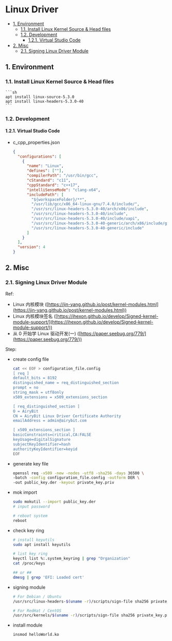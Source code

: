 # Linux Driver

<!-- TOC -->

- [1. Environment](#1-environment)
    - [1.1. Install Linux Kernel Source & Head files](#11-install-linux-kernel-source--head-files)
    - [1.2. Development](#12-development)
        - [1.2.1. Virtual Studio Code](#121-virtual-studio-code)
- [2. Misc](#2-misc)
    - [2.1. Signing Linux Driver Module](#21-signing-linux-driver-module)

<!-- /TOC -->

## 1. Environment

### 1.1. Install Linux Kernel Source & Head files

    ```sh
    apt install linux-source-5.3.0
    apt install linux-headers-5.3.0-40
    ```

### 1.2. Development

#### 1.2.1. Virtual Studio Code

- c_cpp_properties.json

  ```json
  {
    "configurations": [
      {
        "name": "Linux",
        "defines": [""],
        "compilerPath": "/usr/bin/gcc",
        "cStandard": "c11",
        "cppStandard": "c++17",
        "intelliSenseMode": "clang-x64",
        "includePath": [
          "${workspaceFolder}/**",
          "/usr/lib/gcc/x86_64-linux-gnu/7.4.0/include/",
          "/usr/src/linux-headers-5.3.0-40/arch/x86/include",
          "/usr/src/linux-headers-5.3.0-40/include",
          "/usr/src/linux-headers-5.3.0-40/include/uapi",
          "/usr/src/linux-headers-5.3.0-40-generic/arch/x86/include/generated",
          "/usr/src/linux-headers-5.3.0-40-generic/include"
        ]
      }
    ],
    "version": 4
  }
  ```

## 2. Misc

### 2.1. Signing Linux Driver Module

Ref:

- Linux 内核模块 ([https://jin-yang.github.io/post/kernel-modules.html](https://jin-yang.github.io/post/kernel-modules.html))
- Linux 内核模块签名 ([https://ihexon.github.io/develop/Signed-kernel-module-support/](https://ihexon.github.io/develop/Signed-kernel-module-support/))
- 从 0 开始学 Linux 驱动开发(一) ([https://paper.seebug.org/779/](https://paper.seebug.org/779/))

Step:

- create config file

  ```sh
  cat << EOF > configuration_file.config
  [ req ]
  default_bits = 8192
  distinguished_name = req_distinguished_section
  prompt = no
  string_mask = utf8only
  x509_extensions = x509_extensions_section

  [ req_distinguished_section ]
  O = AiryBit
  CN = AiryBit Linux Driver Certificate Authority
  emailAddress = admin@airybit.com

  [ x509_extensions_section ]
  basicConstraints=critical,CA:FALSE
  keyUsage=digitalSignature
  subjectKeyIdentifier=hash
  authorityKeyIdentifier=keyid
  EOF
  ```

- generate key file

  ```sh
  openssl req -x509 -new -nodes -utf8 -sha256 -days 36500 \
  -batch -config configuration_file.config -outform DER \
  -out public_key.der -keyout private_key.priv
  ```

- mok import

  ```sh
  sudo mokutil --import public_key.der
  # input password

  # reboot system
  reboot
  ```

- check key ring

  ```sh
  # install keyutils
  sudo apt install keyutils

  # list key ring
  keyctl list %:.system_keyring | grep "Organization"
  cat /proc/keys

  ## or ##
  dmesg | grep 'EFI: Loaded cert'
  ```

- signing module

  ```sh
  # For Debian / Ubuntu
  /usr/src/linux-headers-$(uname -r)/scripts/sign-file sha256 private_key.priv public_key.der helloWorld.ko

  # For RedHat / CentOS
  /usr/src/kernels/$(uname -r)/scripts/sign-file sha256 private_key.priv public_key.der hello.ko
  ```

- install module

  ```sh
  insmod helloWorld.ko
  ```

